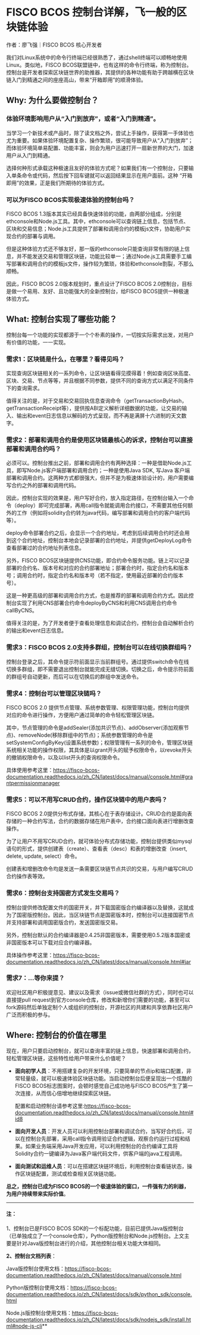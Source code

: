 # FISCO BCOS 控制台详解，飞一般的区块链体验

作者：廖飞强｜FISCO BCOS 核心开发者

我们对Linux系统中的命令行终端已经很熟悉了，通过shell终端可以顺畅地使用Linux。类似地，FISCO BCOS联盟链中，也有这样的命令行终端，称为控制台。控制台是开发者探索区块链世界的助推器，其提供的各种功能有助于跨越横在区块链入门到精通之间的座座高山，带来“开箱即用”的顺滑体验。

## Why: 为什么要做控制台？

### 体验环境影响用户从“入门到放弃”，或者“入门到精通”。

当学习一个新技术或产品时，除了读文档之外，尝试上手操作，获得第一手体验也尤为重要。如果体验环境配置复杂、操作繁琐，很可能导致用户从“入门到放弃”；而体验环境简单易配置、功能丰富，则会为用户迅速打开一扇新世界的大门，加速用户从入门到精通。

选择何种形式承载这种极速且友好的体验方式呢？如果我们有一个控制台，只要输入单条命令或代码，然后按下回车键就可以返回结果显示在用户面前。这种 “开箱即用”的效果，正是我们所期待的体验方式。

### 可以为FISCO BCOS实现极速体验的控制台吗？

FISCO BCOS 1.3版本其实已经具备快速体验的功能，由两部分组成，分别是ethconsole和Node.js工具。其中，ethconsole可以查询链上信息，包括节点、区块和交易信息；Node.js工具提供了部署和调用合约的模板js文件，协助用户实现合约的部署与调用。

但是这种体验方式还不够友好，那一版的ethconsole只能查询非常有限的链上信息，并不能发送交易和管理区块链，功能比较单一；通过Node.js工具需要手工编写部署和调用合约的模板js文件，操作较为繁琐，体验和ethconsole割裂，不那么顺畅。

因此，FISCO BCOS 2.0版本规划时，重点设计了FISCO BCOS 2.0控制台，目标是做一个易用、友好、且功能强大的全新控制台，给FISCO BCOS提供一种极速体验方式。

## What: 控制台实现了哪些功能？

控制台每一个功能的实现都源于一个个朴素的操作，一切按实际需求出发，对用户有价值的功能，一一实现。

### 需求1：区块链是什么，在哪里？看得见吗？

实现查询区块链相关的一系列命令，让区块链看得见摸得着！例如查询区块高度、区块、交易、节点等等，并且根据不同参数，提供不同的查询方式以满足不同条件下的查询需求。

值得关注的是，对于交易和交易回执信息查询命令（getTransactionByHash，getTransactionReceipt等），提供按ABI定义解析详细数据的功能，让交易的输入、输出和event日志信息以解码的方式呈现，而不再是满屏十六进制的天文数字。

### 需求2：部署和调用合约是使用区块链最核心的诉求，控制台可以直接部署和调用合约吗？

必须可以。控制台推出之前，部署和调用合约有两种选择：一种是借助Node.js工具，即写Node.js客户端部署和调用合约；一种是使用Java SDK, 写Java 客户端部署和调用合约。这两种方式都很强大，但并不是为极速体验设计的，用户需要编写合约之外的部署和调用代码。

因此，控制台实现的效果是，用户写好合约，放入指定路径，在控制台输入一个命令（deploy）即可完成部署，再用call指令就能调用合约接口，不需要其他任何额外的工作（例如将solidity合约转为java代码，编写部署和调用合约的客户端代码等）。

deploy命令部署合约之后，会显示一个合约地址，考虑到后续调用合约时还会用到这个合约地址，控制台本地会记录部署的合约地址，并提供getDeployLog命令查看部署过的合约地址列表信息。

另外，FISCO BCOS区块链提供CNS功能，即合约命令服务功能。链上可以记录部署的合约名、版本号和对应的合约部署地址；部署合约时，指定合约名和版本号；调用合约时，指定合约名和版本号（若不指定，使用最近部署的合约版本号）。

这是一种更高级的部署和调用合约方式，也是推荐的部署和调用合约方式。因此控制台实现了利用CNS部署合约命令deployByCNS和利用CNS调用合约命令callByCNS。

值得关注的是，为了开发者便于查看处理信息和调试合约，控制台会自动解析合约的输出和event日志信息。

### 需求3：FISCO BCOS 2.0支持多群组，控制台可以在线切换群组吗？

控制台登录之后，其命令提示符前面显示当前群组号。通过提供switch命令在线切换多群组，即不需要退出控制台就能完成无缝切换。切换之后，命令提示符前面的群组号自动更新，而后可以在切换后的群组中发送命令。

### 需求4：控制台可以管理区块链吗？

FISCO BCOS 2.0 提供节点管理、系统参数管理、权限管理功能，控制台均提供对应的命令进行操作，方便用户通过简单的命令轻松管理区块链。

其中，节点管理的命令是addSealer(添加共识节点)、addObserver(添加观察节点)、removeNode(移除群组中的节点)；系统参数管理的命令是setSystemConfigByKey(设置系统参数)；权限管理有一系列的命令，管理区块链系统相关功能的操作权限，其具体是以grant开头的赋予权限命令，以revoke开头的撤销权限命令，以及以list开头的查询权限命令。

具体使用参考这里：https://fisco-bcos-documentation.readthedocs.io/zh_CN/latest/docs/manual/console.html#grantpermissionmanager

### 需求5：可以不用写CRUD合约，操作区块链中的用户表吗？

FISCO BCOS 2.0提供分布式存储，其核心在于表存储设计。CRUD合约是面向表存储的一种合约写法，合约的数据存储在用户表中，合约接口面向表进行增删改查操作。

为了让用户不用写CRUD合约，就可体验分布式存储功能，控制台提供类似mysql语句的形式，提供创建表（create）、查看表（desc）和表的增删改查（insert, delete, update, select）命令。

创建表和增删改命令均是发送一条需要区块链节点共识的交易，与用户编写CRUD合约操作表等效。

### 需求6：控制台支持国密方式发生交易吗？

控制台提供修改配置文件的国密开关，并下载国密版合约编译器以及替换，这就成为了国密版控制台。因此，当区块链节点是国密版本时，控制台可以连接国密节点并支持部署和调用国密版合约，发送国密版交易。

另外，控制台默认的合约编译器是0.4.25非国密版本，需要使用0.5.2版本国密或非国密版本可以下载对应合约编译器。

具体操作参考这里：https://fisco-bcos-documentation.readthedocs.io/zh_CN/latest/docs/manual/console.html#jar

### 需求7：...等你来提？

欢迎社区用户积极提意见、建议以及需求（issue或微信社群的方式），同时也可以直接提pull request到官方console仓库，修改和新增你们需要的功能，甚至可以fork源码然后单独定制个人或组织的控制台，开源社区的共建和共享依靠社区用户广泛而积极的参与。

## Where: 控制台的价值在哪里

现在，用户只要启动控制台，就可以查询丰富的链上信息，快速部署和调用合约，轻松管理区块链，这些特性给用户带来什么价值呢？

- **面向初学人员**：不用搭建复杂的开发环境，只要简单的节点ip和端口配置，非常轻量级，就可以极速体验区块链功能。当启动控制台后便呈现出一个炫酷的FISCO BCOS标志图案时，会顿时感觉自己成功地与FISCO BCOS产生了第一次连接，从而信心倍增地继续探索区块链。

  配置和启动控制台请参考这里:https://fisco-bcos-documentation.readthedocs.io/zh_CN/latest/docs/manual/console.html#id8

- **面向开发人员**：开发人员可以利用控制台部署和调试合约，当写好合约后，可以在控制台先部署，采用call指令调用验证合约逻辑，观察合约运行过程和结果。如果业务端采用Java开发应用，可以利用控制台的合约编译工具将Solidity合约一键编译为Java客户端代码文件，供客户端的java工程调用。

- **面向测试和运维人员**：可以在搭建区块链环境后，利用控制台查看链状态，操作区块链配置，测试或检查相关区块链功能。

**总之，控制台已成为FISCO BCOS的一个极速体验的窗口，一件强有力的利器，为用户持续带来实际价值**。

------

####  **注**：

1、控制台已是FISCO BCOS SDK的一个标配功能，目前已提供Java版控制台（已单独成立了一个console仓库），Python版控制台和Node.js控制台。上文主要是针对Java版控制台进行的介绍，其他控制台相关功能大体相同。

**2、控制台文档列表**：

Java版控制台使用文档：https://fisco-bcos-documentation.readthedocs.io/zh_CN/latest/docs/manual/console.html   

Python版控制台使用文档：https://fisco-bcos-documentation.readthedocs.io/zh_CN/latest/docs/sdk/python_sdk/console.html

Node.js版控制台使用文档：https://fisco-bcos-documentation.readthedocs.io/zh_CN/latest/docs/sdk/nodejs_sdk/install.html#node-js-cli**